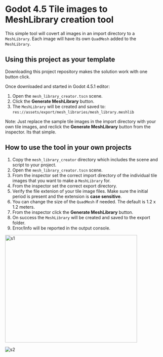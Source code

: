 # Godot 4.5 Tile images to MeshLibrary creation tool

This simple tool will covert all images in an import directory to a `MeshLibrary`.  Each image will have its own `QuadMesh` added to the `MeshLibrary`.

## Using this project as your template

Downloading this project repository makes the solution work with one button click.

Once downloaded and started in Godot 4.5.1 editor:

1. Open the `mesh_library_creator.tscn` scene.
2. Click the **Generate MeshLibrary** button.
3. The `MeshLibrary` will be created and saved to: `res://assets/export/mesh_libraries/mesh_library.meshlib`

Note: Just replace the sample tile images in the import directory with your own tile images, and reclick the **Generate MeshLibrary** button from the inspector.  Its that simple.

## How to use the tool in your own projects

1. Copy the `mesh_library_creator` directory which includes the scene and script to your project.
2. Open the `mesh_library_creator.tscn` scene.
3. From the inspector set the correct import directory of the individual tile images that you want to make a `MeshLibrary` for.
4. From the inspector set the correct export directory.
5. Verify the file extenion of your tile image files.  Make sure the initial period is present and the extension is **case sensitive**.
6. You can change the size of the `QuadMesh` if needed.  The default is 1.2 x 1.2 meters.
7. From the inspector click the **Generate MeshLibrary** button.
8. On success the `MeshLibrary` will be created and saved to the export folder.
9. Error/Info will be reported in the output console.

<img width="426.5" height="347.5" alt="s1" src="https://github.com/user-attachments/assets/dd583a53-7265-4057-8c9d-23d807e827c3" />

![s2](https://github.com/user-attachments/assets/cc6c1152-ea86-42d5-b380-1af1c1de3f29)
